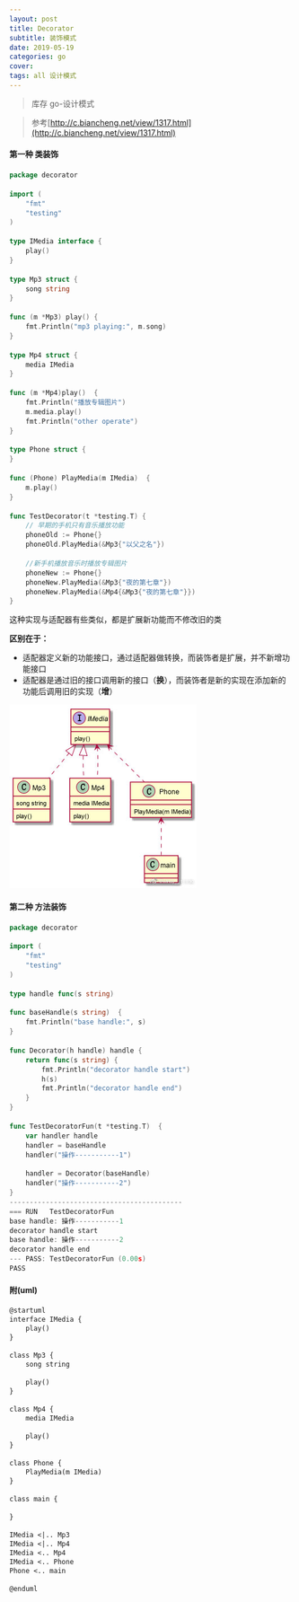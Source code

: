```yaml
---
layout: post
title: Decorator
subtitle: 装饰模式
date: 2019-05-19
categories: go
cover: 
tags: all 设计模式
---
```


> 库存 go-设计模式

> 参考[http://c.biancheng.net/view/1317.html](http://c.biancheng.net/view/1317.html)

#### 第一种 类装饰

```go
package decorator

import (
	"fmt"
	"testing"
)

type IMedia interface {
	play()
}

type Mp3 struct {
	song string
}

func (m *Mp3) play() {
	fmt.Println("mp3 playing:", m.song)
}

type Mp4 struct {
	media IMedia
}

func (m *Mp4)play()  {
	fmt.Println("播放专辑图片")
	m.media.play()
	fmt.Println("other operate")
}

type Phone struct {
}

func (Phone) PlayMedia(m IMedia)  {
	m.play()
}

func TestDecorator(t *testing.T) {
	// 早期的手机只有音乐播放功能
	phoneOld := Phone{}
	phoneOld.PlayMedia(&Mp3{"以父之名"})

	//新手机播放音乐时播放专辑图片
	phoneNew := Phone{}
	phoneNew.PlayMedia(&Mp3{"夜的第七章"})
	phoneNew.PlayMedia(&Mp4{&Mp3{"夜的第七章"}})
}
```
这种实现与适配器有些类似，都是扩展新功能而不修改旧的类

**区别在于：**
- 适配器定义新的功能接口，通过适配器做转换，而装饰者是扩展，并不新增功能接口
- 适配器是通过旧的接口调用新的接口（**换**），而装饰者是新的实现在添加新的功能后调用旧的实现（**增**）

<img src="/img/decorator1.jpg">

#### 第二种 方法装饰
```go
package decorator

import (
	"fmt"
	"testing"
)

type handle func(s string)

func baseHandle(s string)  {
	fmt.Println("base handle:", s)
}

func Decorator(h handle) handle {
	return func(s string) {
		fmt.Println("decorator handle start")
		h(s)
		fmt.Println("decorator handle end")
	}
}

func TestDecoratorFun(t *testing.T)  {
	var handler handle
	handler = baseHandle
	handler("操作-----------1")

	handler = Decorator(baseHandle)
	handler("操作-----------2")
}
-------------------------------------------
=== RUN   TestDecoratorFun
base handle: 操作-----------1
decorator handle start
base handle: 操作-----------2
decorator handle end
--- PASS: TestDecoratorFun (0.00s)
PASS
```


#### 附(uml)
```
@startuml 
interface IMedia {
	play()
}

class Mp3 {
	song string

    play()
}

class Mp4 {
	media IMedia

    play()
}

class Phone {
    PlayMedia(m IMedia)
}

class main {
    
}

IMedia <|.. Mp3
IMedia <|.. Mp4
IMedia <.. Mp4
IMedia <.. Phone
Phone <.. main

@enduml
```